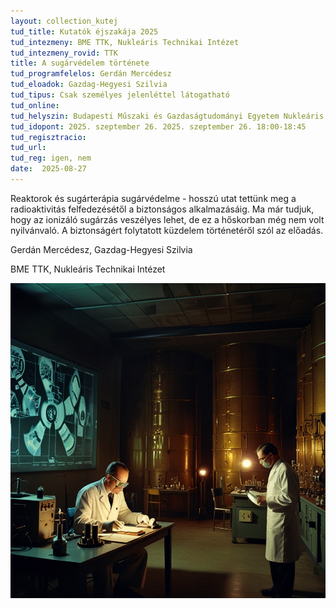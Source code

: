 ```yaml
---
layout: collection_kutej
tud_title: Kutatók éjszakája 2025
tud_intezmeny: BME TTK, Nukleáris Technikai Intézet
tud_intezmeny_rovid: TTK
title: A sugárvédelem története
tud_programfelelos: Gerdán Mercédesz
tud_eloadok: Gazdag-Hegyesi Szilvia
tud_tipus: Csak személyes jelenléttel látogatható 
tud_online: 
tud_helyszin: Budapesti Műszaki és Gazdaságtudományi Egyetem Nukleáris Technikai Intézet 1111 Budapest, Műegyetem rkp. 9., R épület 2. emelet 215. terem
tud_idopont: 2025. szeptember 26. 2025. szeptember 26. 18:00-18:45
tud_regisztracio: 
tud_url: 
tud_reg: igen, nem
date:  2025-08-27
---
```


Reaktorok és sugárterápia sugárvédelme - hosszú utat tettünk meg a radioaktivitás felfedezésétől a biztonságos alkalmazásáig. Ma már tudjuk, hogy az ionizáló sugárzás veszélyes lehet, de ez a hőskorban még nem volt nyilvánvaló. 
A biztonságért folytatott küzdelem történetéről szól az előadás.

Gerdán Mercédesz, Gazdag-Hegyesi Szilvia

BME TTK, Nukleáris Technikai Intézet

![A sugárvédelem története](../2025/images/a-sugarvedelem-tortenete.jpg)
